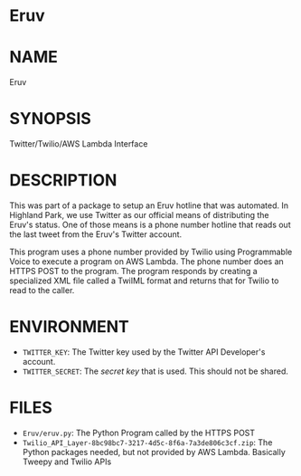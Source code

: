 # Eruv

# NAME
Eruv

# SYNOPSIS
Twitter/Twilio/AWS Lambda Interface

# DESCRIPTION
This was part of a package to setup an Eruv hotline that was automated. In Highland Park, we use Twitter as
our official means of distributing the Eruv's status. One of those means is a phone number hotline that
reads out the last tweet from the Eruv's Twitter account.

This program uses a phone number provided by Twilio using Programmable Voice to execute a program on 
AWS Lambda. The phone number does an HTTPS POST to the program. The program responds by creating a
specialized XML file called a TwiIML format and returns that for Twilio to read to the caller.

# ENVIRONMENT
* `TWITTER_KEY`: The Twitter key used by the Twitter API Developer's account.
* `TWITTER_SECRET`: The *secret key* that is used. This should not be shared.

# FILES
* `Eruv/eruv.py`: The Python Program called by the HTTPS POST
* `Twilio_API_Layer-8bc98bc7-3217-4d5c-8f6a-7a3de806c3cf.zip`: The Python packages needed, but
   not provided by AWS Lambda. Basically Tweepy and Twilio APIs
   

